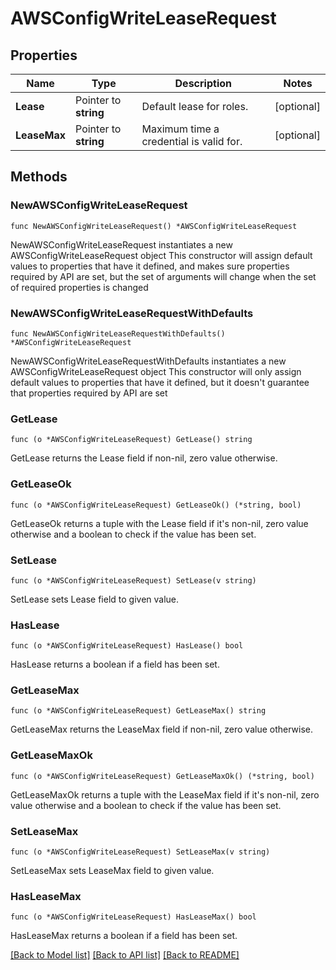 # AWSConfigWriteLeaseRequest

## Properties

Name | Type | Description | Notes
------------ | ------------- | ------------- | -------------
**Lease** | Pointer to **string** | Default lease for roles. | [optional] 
**LeaseMax** | Pointer to **string** | Maximum time a credential is valid for. | [optional] 

## Methods

### NewAWSConfigWriteLeaseRequest

`func NewAWSConfigWriteLeaseRequest() *AWSConfigWriteLeaseRequest`

NewAWSConfigWriteLeaseRequest instantiates a new AWSConfigWriteLeaseRequest object
This constructor will assign default values to properties that have it defined,
and makes sure properties required by API are set, but the set of arguments
will change when the set of required properties is changed

### NewAWSConfigWriteLeaseRequestWithDefaults

`func NewAWSConfigWriteLeaseRequestWithDefaults() *AWSConfigWriteLeaseRequest`

NewAWSConfigWriteLeaseRequestWithDefaults instantiates a new AWSConfigWriteLeaseRequest object
This constructor will only assign default values to properties that have it defined,
but it doesn't guarantee that properties required by API are set

### GetLease

`func (o *AWSConfigWriteLeaseRequest) GetLease() string`

GetLease returns the Lease field if non-nil, zero value otherwise.

### GetLeaseOk

`func (o *AWSConfigWriteLeaseRequest) GetLeaseOk() (*string, bool)`

GetLeaseOk returns a tuple with the Lease field if it's non-nil, zero value otherwise
and a boolean to check if the value has been set.

### SetLease

`func (o *AWSConfigWriteLeaseRequest) SetLease(v string)`

SetLease sets Lease field to given value.

### HasLease

`func (o *AWSConfigWriteLeaseRequest) HasLease() bool`

HasLease returns a boolean if a field has been set.

### GetLeaseMax

`func (o *AWSConfigWriteLeaseRequest) GetLeaseMax() string`

GetLeaseMax returns the LeaseMax field if non-nil, zero value otherwise.

### GetLeaseMaxOk

`func (o *AWSConfigWriteLeaseRequest) GetLeaseMaxOk() (*string, bool)`

GetLeaseMaxOk returns a tuple with the LeaseMax field if it's non-nil, zero value otherwise
and a boolean to check if the value has been set.

### SetLeaseMax

`func (o *AWSConfigWriteLeaseRequest) SetLeaseMax(v string)`

SetLeaseMax sets LeaseMax field to given value.

### HasLeaseMax

`func (o *AWSConfigWriteLeaseRequest) HasLeaseMax() bool`

HasLeaseMax returns a boolean if a field has been set.


[[Back to Model list]](../README.md#documentation-for-models) [[Back to API list]](../README.md#documentation-for-api-endpoints) [[Back to README]](../README.md)


